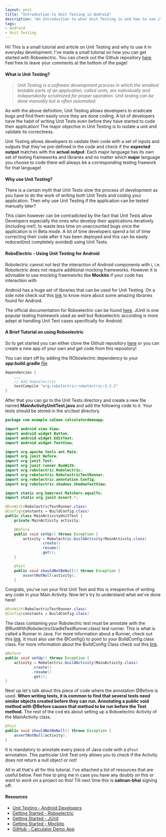 ```yaml
---
layout: post
title: "Introduction to Unit Testing in Android"
description: "An Introduction to what Unit Testing is and how to use it in Android"
tags: 
- Android
- Unit Testing
---
```


Hi! This is a small tutorial and article on Unit Testing and why to use it in everyday development. I've made a small tutorial on how you can get started with Roboelectric. You can check out the Github repository [here](https://github.com/salman-bhai/Calculator-Demo-App). Feel free to leave your comments at the bottom of the page! 

#### What is Unit Testing?
<blockquote>
<em>Unit Testing is a software development process in which the smallest testable parts of an application, called units, are individually and independently scrutinized for proper operation. Unit testing can be done manually but is often automated.</em>
</blockquote>

As with the above definition, Unit Testing allows developers to eradicate bugs and find them easily once they are done coding. A lot of developers have the habit of writing Unit Tests even before they have started to code their application! The major objective in Unit Testing is to isolate a unit and validate its correctness.

Unit Testing allows developers to vaidate their code with a set of inputs and outputs that they've pre-defined in the code and check if the __expected output__ matches with the __actual output__. Each major language has its own set of testing frameworks and libraries and no matter which **major** language you choose to code there will always be a corresponding testing fraework for that language!

#### Why use Unit Testing?

There is a certain myth that Unit Tests slow the process of development as you have to do the work of writing both Unit Tests and coidng your application. Then why use Unit Testing if the application can be tested manually later? 

This claim however can be contradicted by the fact that Unit Tests allow Developers especially the ones who develop their applications iteratively (including me!), to waste less time on unaccounted bugs once the application is in Beta mode. A lot of time developers spend a lot of time correcting their code after it has been deployed and this can be easily reduced(not completely avoided) using Unit Tests.

#### RoboElectric - Using Unit Testing for Android

Robolectric cannot not test the interaction of Android components with i, i.e. Robolectric does not require additional mocking frameworks. However it is advisable to use mocking fraemworks like __Mockito__ if your code has interaction with 

Android has a huge set of libraries that can be used for Unit Testing. On a side note check out this [link](https://blog.devknox.io/10-android-libraries-developer-must-know/) to know more about some amazing libraries found for Android. 

The official documentation for Roboelectric can be found [here](http://robolectric.org/). JUnit is one popular testing framework used as well but Roboelectric according is more adept at handling Unit Test cases specifically for Android. 

#### A Brief Tutorial on using Roboelectric

So to get started you can either clone the Github repository [here](https://github.com/salman-bhai/Calculator-Demo-App) or you can create a new app of your own and get code from this repository!

You can start off by adding the ROboelectric dependency to your **app:build.gradle** [file](https://github.com/salman-bhai/Calculator-Demo-App/blob/v1.0/app/build.gradle)

```java
dependencies {
    ...
    // Add Roboelectric 
    testCompile "org.robolectric:robolectric:3.3.2"
}
```

After that you can go to the Unit Tests directory and create a new file named <b>MainActivityUnitTest.java</b> and add the following code to it. Your tests should be stored in the src/test directory.

```java
package com.example.salman.calculatordemoapp;

import android.view.View;
import android.widget.Button;
import android.widget.EditText;
import android.widget.TextView;

import org.apache.tools.ant.Main;
import org.junit.Before;
import org.junit.Test;
import org.junit.runner.RunWith;
import org.robolectric.Robolectric;
import org.robolectric.RobolectricTestRunner;
import org.robolectric.annotation.Config;
import org.robolectric.shadows.ShadowTextView;

import static org.hamcrest.Matchers.equalTo;
import static org.junit.Assert.*;

@RunWith(RobolectricTestRunner.class)
@Config(constants = BuildConfig.class)
public class MainActivityUnitTest {
    private MainActivity activity;

    @Before
    public void setUp() throws Exception {
        activity = Robolectric.buildActivity(MainActivity.class)
                .create()
                .resume()
                .get();
    }

    @Test
    public void shouldNotBeNull() throws Exception {
        assertNotNull(activity);
    }
```

Congrats, you've run your first Unit Test and this is irrespective of writing any code in your Main Activity. Now let's try to understand what we've done here!

```java
@RunWith(RobolectricTestRunner.class)
@Config(constants = BuildConfig.class)
```

The class containing your Robolectric test must be annotate with the @RunWith(RobolectricGradleTestRunner.class) test runner. This is what is called a Runner in Java. For more information about a Runner, check out this [link](http://junit.sourceforge.net/javadoc/org/junit/runner/Runner.html). It must also use the @Config() to point to your BuildConfig.class class. For more information about the BuildConfig Class check out this [link](http://www.digipom.com/be-careful-with-buildconfig-debug/).

```java
@Before
public void setUp() throws Exception {
    activity = Robolectric.buildActivity(MainActivity.class)
            .create()
            .resume()
            .get();
}
```
Next up let's talk about this piece of code where the annotation @Before is used. __When writing tests, it is common to find that several tests need similar objects created before they can run. Annotating a public void method with @Before causes that method to be run before the Test method.__ The rest of the cod eis about setting up a Roboelectric Activity of the MainActivity class. 

```java
@Test
public void shouldNotBeNull() throws Exception {
    assertNotNull(activity);
}
```

It is mandatory to annotate every piece of Java code with a `@Test` annotation. This particular Unit Test only allows you to check if the Activity does not return a null object or not! 

All in all that's all for this tutorial. I've attached a list of resources that are useful below. Feel free to ping me in case you have any doubts on this or want to work on a project on this! Till next time this is __salman-bhai__ signing off. 

#### Resources

* [Unit Testing - Android Developers](https://developer.android.com/training/testing/unit-testing/local-unit-tests.html)
* [Getting Started - Roboelectric](http://robolectric.org/getting-started/)
* [Getting Started - JUnit](https://github.com/junit-team/junit4/wiki/getting-started)
* [Getting Started - Mockito](http://site.mockito.org/)
* [GitHub - Calculator Demo App](https://github.com/salman-bhai/Calculator-Demo-App)